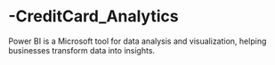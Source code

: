 # -CreditCard_Analytics
Power BI is a Microsoft tool for data analysis and visualization, helping businesses transform data into insights.
